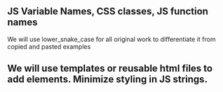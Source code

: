 ## JS Variable Names, CSS classes, JS function names
We will use lower_snake_case for all original work to differentiate it from copied and pasted examples

## We will use templates or reusable html files to add elements. Minimize styling in JS strings.

